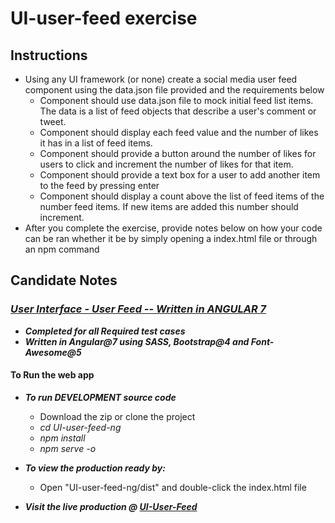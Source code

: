 # UI-user-feed exercise

## Instructions

- Using any UI framework (or none) create a social media user feed component using the data.json file provided and the requirements below
  - Component should use data.json file to mock initial feed list items. The data is a list of feed objects that describe a user's comment or tweet.
  - Component should display each feed value and the number of likes it has in a list of feed items.
  - Component should provide a button around the number of likes for users to click and increment the number of likes for that item.
  - Component should provide a text box for a user to add another item to the feed by pressing enter
  - Component should display a count above the list of feed items of the number feed items. If new items are added this number should increment.
- After you complete the exercise, provide notes below on how your code can be ran whether it be by simply opening a index.html file or through an npm command

## Candidate Notes

### *__[User Interface - User Feed -- Written in ANGULAR 7](https://github.com/rdhammack88/interview-exercises/tree/master/UI-user-feed-ng)__*

- *__Completed for all **Required** test cases__*
- *__Written in Angular@7 using SASS, Bootstrap@4 and Font-Awesome@5__*

#### To Run the web app

- *__To run DEVELOPMENT source code__*
  - Download the zip or clone the project
  - *_cd UI-user-feed-ng_*
  - *_npm install_*
  - *_npm serve -o_*

- *__To view the production ready by:__*
  - Open "UI-user-feed-ng/dist" and double-click the index.html file

- *__Visit the live production @ [UI-User-Feed](https://rdhammack88.github.io/interview-exercises)__*
